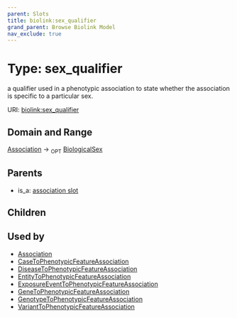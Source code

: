 ```yaml
---
parent: Slots
title: biolink:sex_qualifier
grand_parent: Browse Biolink Model
nav_exclude: true
---
```


# Type: sex_qualifier


a qualifier used in a phenotypic association to state whether the association is specific to a particular sex.

URI: [biolink:sex_qualifier](https://w3id.org/biolink/vocab/sex_qualifier)

## Domain and Range

[Association](Association.md) ->  <sub>OPT</sub> [BiologicalSex](BiologicalSex.md)

## Parents

 *  is_a: [association slot](association_slot.md)

## Children


## Used by

 * [Association](Association.md)
 * [CaseToPhenotypicFeatureAssociation](CaseToPhenotypicFeatureAssociation.md)
 * [DiseaseToPhenotypicFeatureAssociation](DiseaseToPhenotypicFeatureAssociation.md)
 * [EntityToPhenotypicFeatureAssociation](EntityToPhenotypicFeatureAssociation.md)
 * [ExposureEventToPhenotypicFeatureAssociation](ExposureEventToPhenotypicFeatureAssociation.md)
 * [GeneToPhenotypicFeatureAssociation](GeneToPhenotypicFeatureAssociation.md)
 * [GenotypeToPhenotypicFeatureAssociation](GenotypeToPhenotypicFeatureAssociation.md)
 * [VariantToPhenotypicFeatureAssociation](VariantToPhenotypicFeatureAssociation.md)
